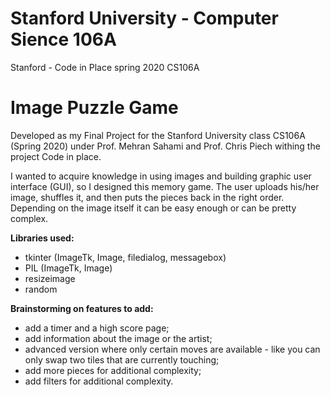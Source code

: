 # Stanford University - Computer Sience 106A
Stanford - Code in Place spring 2020 CS106A

# Image Puzzle Game

Developed as my Final Project for the Stanford University class CS106A (Spring 2020) under Prof. Mehran Sahami and Prof. Chris Piech withing the project Code in place.  

I wanted to acquire knowledge in using images and building graphic user interface (GUI), so I designed this memory game. 
The user uploads his/her image, shuffles it, and then puts the pieces back in the right order. Depending on the image itself it can be easy enough or can be pretty complex. 

**Libraries used:**
- tkinter (ImageTk, Image, filedialog, messagebox)
- PIL (ImageTk, Image)
- resizeimage
- random

**Brainstorming on features to add:**

- add a timer and a high score page;
- add information about the image or the artist; 
- advanced version where only certain moves are available - like you can only swap two tiles that are currently touching;
- add more pieces for additional complexity;
- add filters for additional complexity.
